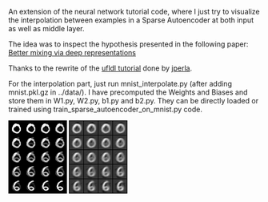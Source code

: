 An extension of the neural network tutorial code, where I just try to visualize the interpolation between examples in a Sparse Autoencoder at both input as well as middle layer.

The idea was to inspect the hypothesis presented in the following paper: 
[Better mixing via deep representations](http://arxiv.org/abs/1207.4404)

Thanks to the rewrite of the [ufldl tutorial](http://ufldl.stanford.edu/wiki/index.php/UFLDL_Tutorial) done by [jperla](https://github.com/jperla/neural).

For the interpolation part, just run mnist_interpolate.py (after adding mnist.pkl.gz in ../data/).
I have precomputed the Weights and Biases and store them in W1.py, W2.py, b1.py and b2.py. They can be directly loaded or trained using train_sparse_autoencoder_on_mnist.py code.

![Interpolation between raw inputs of 0 and 6 digits](raw_interpolation.png)
![Interpolation between deep representations of 0 and 6 digits](deep_interpolation.png)
